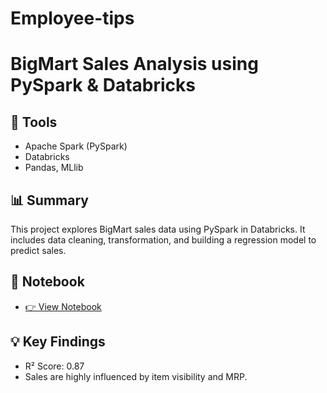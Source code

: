 # Employee-tips

# BigMart Sales Analysis using PySpark & Databricks

## 🔧 Tools
- Apache Spark (PySpark)
- Databricks
- Pandas, MLlib

## 📊 Summary
This project explores BigMart sales data using PySpark in Databricks. It includes data cleaning, transformation, and building a regression model to predict sales.

## 📎 Notebook
- [👉 View Notebook]([notebook.html](https://databricks-prod-cloudfront.cloud.databricks.com/public/4027ec902e239c93eaaa8714f173bcfc/3740622200801238/201683104566877/3957496895545464/latest.html))

## 💡 Key Findings
- R² Score: 0.87
- Sales are highly influenced by item visibility and MRP.

